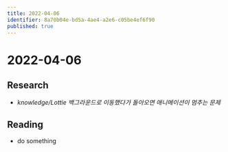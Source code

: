 ```yaml
---
title: 2022-04-06
identifier: 8a70b04e-bd5a-4ae4-a2e6-c05be4ef6f90
published: true
---
```


# 2022-04-06

## Research

* *knowledge/Lottie 백그라운드로 이동했다가 돌아오면 애니메이션이 멈추는 문제*

## Reading

* do something
